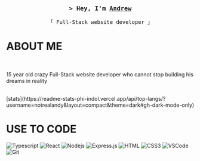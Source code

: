 <!-- Banner -->
<!-- <img src="./assets/banner-small.svg"> -->
<!-- Top  -->
<br/>
<h3 align="center">
        <samp>&gt; Hey, I'm
                <b><a target="_blank" href="https://github.com/notrealandy">Andrew</a></b>
        </samp>
</h3>

<p align="center"> 
  <samp>
    「 Full-Stack website developer 」
    <br/>
  </samp>
</p>

<!-- About Me -->
 # ABOUT ME


<br/>
<p>
   15 year old crazy Full-Stack website developer who cannot stop building his dreams in reality
</p>
<br/>
[stats](https://readme-stats-phi-indol.vercel.app/api/top-langs/?username=notrealandy&layout=compact&theme=dark#gh-dark-mode-only)

 # USE TO CODE

![Typescript](https://img.shields.io/badge/Typescript-007acc?style=for-the-badge&labelColor=black&logo=typescript&logoColor=007acc)
![React](https://img.shields.io/badge/-React-61DBFB?style=for-the-badge&labelColor=black&logo=react&logoColor=61DBFB)
![Nodejs](https://img.shields.io/badge/Nodejs-3C873A?style=for-the-badge&labelColor=black&logo=node.js&logoColor=3C873A)
![Express.js](https://img.shields.io/badge/Express.js-000000?style=for-the-badge&logo=express&logoColor=white)
![HTML](https://img.shields.io/badge/HTML5-E34F26?style=for-the-badge&logo=html5&logoColor=white)
![CSS3](https://img.shields.io/badge/CSS3-1572B6?style=for-the-badge&logo=css3&logoColor=white)
![VSCode](https://img.shields.io/badge/Visual_Studio-0078d7?style=for-the-badge&logo=visual%20studio&logoColor=white)
![Git](https://img.shields.io/badge/Git-F05032?style=for-the-badge&logo=git&logoColor=white)
